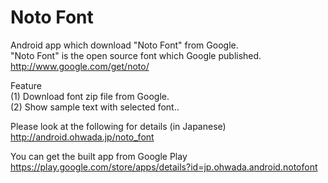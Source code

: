 Noto Font
===============

Android app which download "Noto Font" from Google.<br>
"Noto Font" is the open source font which Google published. <br>
http://www.google.com/get/noto/

Feature<br>
(1) Download font zip file from Google. <br>
(2) Show sample text with selected font..<br>

Please look at the following for details (in Japanese)<br>
http://android.ohwada.jp/noto_font

You can get the built app from Google Play<br>
https://play.google.com/store/apps/details?id=jp.ohwada.android.notofont
